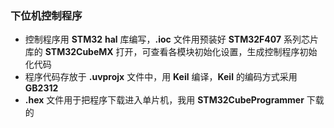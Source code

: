 ### 下位机控制程序
- 控制程序用 **STM32** **hal** 库编写，**.ioc** 文件用预装好 **STM32F407** 系列芯片库的 **STM32CubeMX** 打开，可查看各模块初始化设置，生成控制程序初始化代码
- 程序代码存放于 **.uvprojx** 文件中，用 **Keil** 编译，**Keil** 的编码方式采用 **GB2312**
- **.hex** 文件用于把程序下载进入单片机，我用 **STM32CubeProgrammer** 下载的
